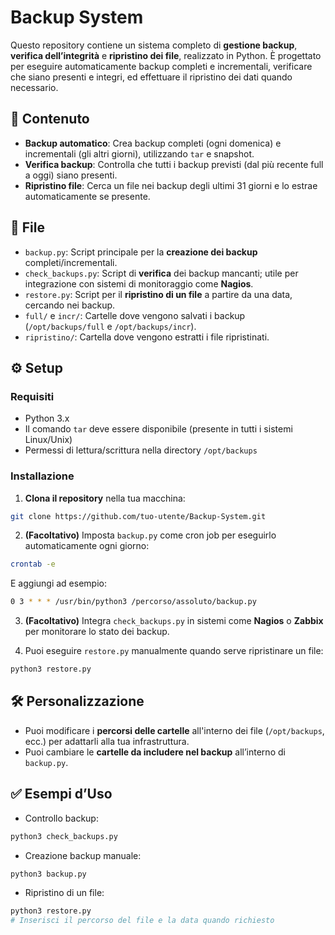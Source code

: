 # Backup System

Questo repository contiene un sistema completo di **gestione backup**, **verifica dell’integrità** e **ripristino dei file**, realizzato in Python. È progettato per eseguire automaticamente backup completi e incrementali, verificare che siano presenti e integri, ed effettuare il ripristino dei dati quando necessario.

## 📁 Contenuto

- **Backup automatico**: Crea backup completi (ogni domenica) e incrementali (gli altri giorni), utilizzando `tar` e snapshot.
- **Verifica backup**: Controlla che tutti i backup previsti (dal più recente full a oggi) siano presenti.
- **Ripristino file**: Cerca un file nei backup degli ultimi 31 giorni e lo estrae automaticamente se presente.

## 📄 File

- `backup.py`: Script principale per la **creazione dei backup** completi/incrementali.
- `check_backups.py`: Script di **verifica** dei backup mancanti; utile per integrazione con sistemi di monitoraggio come **Nagios**.
- `restore.py`: Script per il **ripristino di un file** a partire da una data, cercando nei backup.
- `full/` e `incr/`: Cartelle dove vengono salvati i backup (`/opt/backups/full` e `/opt/backups/incr`).
- `ripristino/`: Cartella dove vengono estratti i file ripristinati.

## ⚙️ Setup

### Requisiti

- Python 3.x
- Il comando `tar` deve essere disponibile (presente in tutti i sistemi Linux/Unix)
- Permessi di lettura/scrittura nella directory `/opt/backups`

### Installazione

1. **Clona il repository** nella tua macchina:

```bash
git clone https://github.com/tuo-utente/Backup-System.git
```

2. **(Facoltativo)** Imposta `backup.py` come cron job per eseguirlo automaticamente ogni giorno:

```bash
crontab -e
```

E aggiungi ad esempio:

```bash
0 3 * * * /usr/bin/python3 /percorso/assoluto/backup.py
```

3. **(Facoltativo)** Integra `check_backups.py` in sistemi come **Nagios** o **Zabbix** per monitorare lo stato dei backup.

4. Puoi eseguire `restore.py` manualmente quando serve ripristinare un file:

```bash
python3 restore.py
```

## 🛠️ Personalizzazione

- Puoi modificare i **percorsi delle cartelle** all'interno dei file (`/opt/backups`, ecc.) per adattarli alla tua infrastruttura.
- Puoi cambiare le **cartelle da includere nel backup** all’interno di `backup.py`.

## ✅ Esempi d’Uso

- Controllo backup:

```bash
python3 check_backups.py
```

- Creazione backup manuale:

```bash
python3 backup.py
```

- Ripristino di un file:

```bash
python3 restore.py
# Inserisci il percorso del file e la data quando richiesto
```
